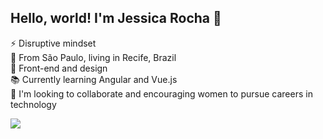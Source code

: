 ## Hello, world! I'm Jessica Rocha :wave: </br>
:zap: Disruptive mindset </br>
:round_pushpin: From São Paulo, living in Recife, Brazil</br>
:blue_heart: Front-end and design </br>
:books: Currently learning Angular and Vue.js </br>
:muscle:  I'm looking to collaborate and encouraging women to pursue careers in technology

<img src="https://github-readme-stats.vercel.app/api?username=jetsrocha&theme=dracula&show_icons=true">
